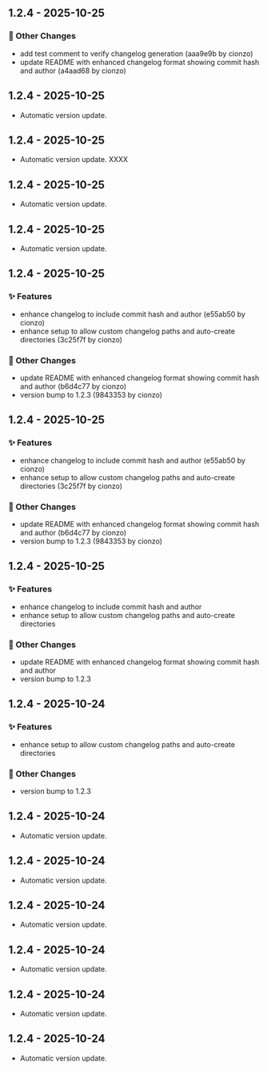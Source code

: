 
## 1.2.4 - 2025-10-25

### 📝 Other Changes
- add test comment to verify changelog generation (aaa9e9b by cionzo)
- update README with enhanced changelog format showing commit hash and author (a4aad68 by cionzo)


## 1.2.4 - 2025-10-25

- Automatic version update.

## 1.2.4 - 2025-10-25

- Automatic version update.
XXXX


## 1.2.4 - 2025-10-25

- Automatic version update.

## 1.2.4 - 2025-10-25

- Automatic version update.

## 1.2.4 - 2025-10-25

### ✨ Features
- enhance changelog to include commit hash and author (e55ab50 by cionzo)
- enhance setup to allow custom changelog paths and auto-create directories (3c25f7f by cionzo)

### 📝 Other Changes
- update README with enhanced changelog format showing commit hash and author (b6d4c77 by cionzo)
- version bump to 1.2.3 (9843353 by cionzo)


## 1.2.4 - 2025-10-25

### ✨ Features
- enhance changelog to include commit hash and author (e55ab50 by cionzo)
- enhance setup to allow custom changelog paths and auto-create directories (3c25f7f by cionzo)

### 📝 Other Changes
- update README with enhanced changelog format showing commit hash and author (b6d4c77 by cionzo)
- version bump to 1.2.3 (9843353 by cionzo)


## 1.2.4 - 2025-10-25

### ✨ Features
- enhance changelog to include commit hash and author
- enhance setup to allow custom changelog paths and auto-create directories

### 📝 Other Changes
- update README with enhanced changelog format showing commit hash and author
- version bump to 1.2.3


## 1.2.4 - 2025-10-24

### ✨ Features
- enhance setup to allow custom changelog paths and auto-create directories

### 📝 Other Changes
- version bump to 1.2.3


## 1.2.4 - 2025-10-24

- Automatic version update.

## 1.2.4 - 2025-10-24

- Automatic version update.

## 1.2.4 - 2025-10-24

- Automatic version update.

## 1.2.4 - 2025-10-24

- Automatic version update.

## 1.2.4 - 2025-10-24

- Automatic version update.

## 1.2.4 - 2025-10-24

- Automatic version update.
